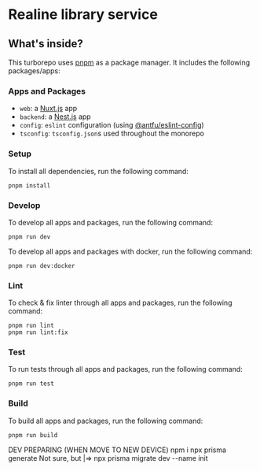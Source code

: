 # Realine library service

## What's inside?

This turborepo uses [pnpm](https://pnpm.io) as a package manager. It includes the following packages/apps:

### Apps and Packages

- `web`: a [Nuxt.js](https://nuxtjs.org) app
- `backend`: a [Nest.js](https://nestjs.com/) app
- `config`: `eslint` configuration (using [@antfu/eslint-config](https://github.com/antfu/eslint-config))
- `tsconfig`: `tsconfig.json`s used throughout the monorepo

### Setup

To install all dependencies, run the following command:

```
pnpm install
```

### Develop

To develop all apps and packages, run the following command:

```
pnpm run dev
```

To develop all apps and packages with docker, run the following command:

```
pnpm run dev:docker
```

### Lint

To check & fix linter through all apps and packages, run the following command:

```
pnpm run lint
pnpm run lint:fix
```

### Test

To run tests through all apps and packages, run the following command:

```
pnpm run test
```

### Build

To build all apps and packages, run the following command:

```
pnpm run build
```
DEV PREPARING (WHEN MOVE TO NEW DEVICE)
npm i
npx prisma generate
Not sure, but |=> npx prisma migrate dev --name init